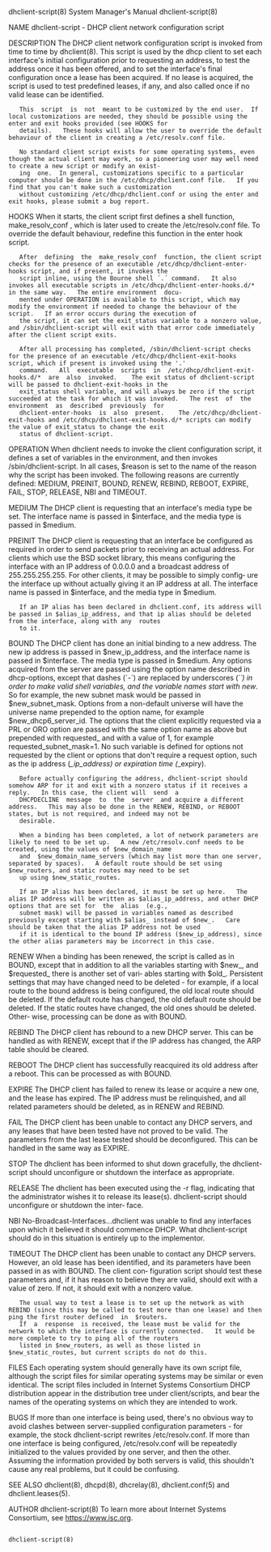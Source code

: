 dhclient-script(8)                                                               System Manager's Manual                                                               dhclient-script(8)

NAME
       dhclient-script - DHCP client network configuration script

DESCRIPTION
       The  DHCP  client  network configuration script is invoked from time to time by dhclient(8).  This script is used by the dhcp client to set each interface's initial configuration
       prior to requesting an address, to test the address once it has been offered, and to set the interface's final configuration once a lease has  been  acquired.   If  no  lease  is
       acquired, the script is used to test predefined leases, if any, and also called once if no valid lease can be identified.

       This  script  is  not  meant to be customized by the end user.  If local customizations are needed, they should be possible using the enter and exit hooks provided (see HOOKS for
       details).   These hooks will allow the user to override the default behaviour of the client in creating a /etc/resolv.conf file.

       No standard client script exists for some operating systems, even though the actual client may work, so a pioneering user may well need to create a new script or modify an exist‐
       ing  one.  In general, customizations specific to a particular computer should be done in the /etc/dhcp/dhclient.conf file.   If you find that you can't make such a customization
       without customizing /etc/dhcp/dhclient.conf or using the enter and exit hooks, please submit a bug report.

HOOKS
       When it starts, the client script first defines a shell function, make_resolv_conf , which is later used to create the /etc/resolv.conf file.   To override the default behaviour,
       redefine this function in the enter hook script.

       After  defining  the  make_resolv_conf  function, the client script checks for the presence of an executable /etc/dhcp/dhclient-enter-hooks script, and if present, it invokes the
       script inline, using the Bourne shell ´.´ command.   It also invokes all executable scripts in /etc/dhcp/dhclient-enter-hooks.d/* in the same way.   The entire environment  docu‐
       mented under OPERATION is available to this script, which may modify the environment if needed to change the behaviour of the script.   If an error occurs during the execution of
       the script, it can set the exit_status variable to a nonzero value, and /sbin/dhclient-script will exit with that error code immediately after the client script exits.

       After all processing has completed, /sbin/dhclient-script checks for the presence of an executable /etc/dhcp/dhclient-exit-hooks script, which if present is invoked using the '.'
       command.   All  executable  scripts  in  /etc/dhcp/dhclient-exit-hooks.d/*  are  also  invoked.    The exit status of dhclient-script will be passed to dhclient-exit-hooks in the
       exit_status shell variable, and will always be zero if the script succeeded at the task for which it was invoked.   The rest  of  the  environment  as  described  previously  for
       dhclient-enter-hooks  is  also  present.    The /etc/dhcp/dhclient-exit-hooks and /etc/dhcp/dhclient-exit-hooks.d/* scripts can modify the value of exit_status to change the exit
       status of dhclient-script.

OPERATION
       When dhclient needs to invoke the client configuration script, it defines a set of variables in the environment, and then invokes /sbin/dhclient-script.  In all cases, $reason is
       set  to  the name of the reason why the script has been invoked.   The following reasons are currently defined: MEDIUM, PREINIT, BOUND, RENEW, REBIND, REBOOT, EXPIRE, FAIL, STOP,
       RELEASE, NBI and TIMEOUT.

MEDIUM
       The DHCP client is requesting that an interface's media type be set.  The interface name is passed in $interface, and the media type is passed in $medium.

PREINIT
       The DHCP client is requesting that an interface be configured as required in order to send packets prior to receiving an actual address.   For clients which use  the  BSD  socket
       library,  this means configuring the interface with an IP address of 0.0.0.0 and a broadcast address of 255.255.255.255.   For other clients, it may be possible to simply config‐
       ure the interface up without actually giving it an IP address at all.   The interface name is passed in $interface, and the media type in $medium.

       If an IP alias has been declared in dhclient.conf, its address will be passed in $alias_ip_address, and that ip alias should be deleted from the interface, along with any  routes
       to it.

BOUND
       The  DHCP client has done an initial binding to a new address.   The new ip address is passed in $new_ip_address, and the interface name is passed in $interface.   The media type
       is passed in $medium.   Any options acquired from the server are passed using the option name described in dhcp-options, except that dashes  (´-´)  are  replaced  by  underscores
       (´_´)  in  order  to make valid shell variables, and the variable names start with new_.  So for example, the new subnet mask would be passed in $new_subnet_mask.  Options from a
       non-default universe will have the universe name prepended to the option name, for example $new_dhcp6_server_id.  The options that the client explicitly requested via  a  PRL  or
       ORO  option  are  passed with the same option name as above but prepended with requested_ and with a value of 1, for example requested_subnet_mask=1.  No such variable is defined
       for options not requested by the client or options that don't require a request option, such as the ip address (*_ip_address) or expiration time (*_expiry).

       Before actually configuring the address, dhclient-script should somehow ARP for it and exit with a nonzero status if it receives a reply.   In this case, the client will  send  a
       DHCPDECLINE  message  to  the  server  and acquire a different address.   This may also be done in the RENEW, REBIND, or REBOOT states, but is not required, and indeed may not be
       desirable.

       When a binding has been completed, a lot of network parameters are likely to need to be set up.   A new /etc/resolv.conf needs to be created, using the values of $new_domain_name
       and  $new_domain_name_servers (which may list more than one server, separated by spaces).   A default route should be set using $new_routers, and static routes may need to be set
       up using $new_static_routes.

       If an IP alias has been declared, it must be set up here.   The alias IP address will be written as $alias_ip_address, and other DHCP options that are set for  the  alias  (e.g.,
       subnet mask) will be passed in variables named as described previously except starting with $alias_ instead of $new_.   Care should be taken that the alias IP address not be used
       if it is identical to the bound IP address ($new_ip_address), since the other alias parameters may be incorrect in this case.

RENEW
       When a binding has been renewed, the script is called as in BOUND, except that in addition to all the variables starting with $new_, and $requested_ there is another set of vari‐
       ables  starting  with $old_.  Persistent settings that may have changed need to be deleted - for example, if a local route to the bound address is being configured, the old local
       route should be deleted.  If the default route has changed, the old default route should be deleted.  If the static routes have changed, the old ones should be  deleted.   Other‐
       wise, processing can be done as with BOUND.

REBIND
       The DHCP client has rebound to a new DHCP server.  This can be handled as with RENEW, except that if the IP address has changed, the ARP table should be cleared.

REBOOT
       The DHCP client has successfully reacquired its old address after a reboot.   This can be processed as with BOUND.

EXPIRE
       The  DHCP  client  has  failed  to  renew  its  lease or acquire a new one, and the lease has expired.   The IP address must be relinquished, and all related parameters should be
       deleted, as in RENEW and REBIND.

FAIL
       The DHCP client has been unable to contact any DHCP servers, and any leases that have been tested have not proved to be valid.   The parameters from the last lease tested  should
       be deconfigured.   This can be handled in the same way as EXPIRE.

STOP
       The dhclient has been informed to shut down gracefully, the dhclient-script should unconfigure or shutdown the interface as appropriate.

RELEASE
       The  dhclient has been executed using the -r flag, indicating that the administrator wishes it to release its lease(s).  dhclient-script should unconfigure or shutdown the inter‐
       face.

NBI
       No-Broadcast-Interfaces...dhclient was unable to find any interfaces upon which it believed it should commence DHCP.  What dhclient-script should do in this situation is entirely
       up to the implementor.

TIMEOUT
       The  DHCP  client has been unable to contact any DHCP servers.  However, an old lease has been identified, and its parameters have been passed in as with BOUND.   The client con‐
       figuration script should test these parameters and, if it has reason to believe they are valid, should exit with a value of zero.   If not, it should exit with a nonzero value.

       The usual way to test a lease is to set up the network as with REBIND (since this may be called to test more than one lease) and then ping the first router defined  in  $routers.
       If  a  response  is received, the lease must be valid for the network to which the interface is currently connected.   It would be more complete to try to ping all of the routers
       listed in $new_routers, as well as those listed in $new_static_routes, but current scripts do not do this.

FILES
       Each operating system should generally have its own script file, although the script files for similar operating systems may be similar or  even  identical.    The  script  files
       included  in  Internet  Systems  Consortium  DHCP distribution appear in the distribution tree under client/scripts, and bear the names of the operating systems on which they are
       intended to work.

BUGS
       If more than one interface is being used, there's no obvious way to avoid clashes between server-supplied configuration  parameters  -  for  example,  the  stock  dhclient-script
       rewrites  /etc/resolv.conf.    If  more than one interface is being configured, /etc/resolv.conf will be repeatedly initialized to the values provided by one server, and then the
       other.   Assuming the information provided by both servers is valid, this shouldn't cause any real problems, but it could be confusing.

SEE ALSO
       dhclient(8), dhcpd(8), dhcrelay(8), dhclient.conf(5) and dhclient.leases(5).

AUTHOR
       dhclient-script(8) To learn more about Internet Systems Consortium, see https://www.isc.org.

                                                                                                                                                                       dhclient-script(8)
